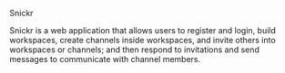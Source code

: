 Snickr

Snickr is a web application that allows users to register and login, build workspaces, create channels inside workspaces, and invite others into workspaces or channels; and then respond to invitations and send messages to communicate with channel members.

